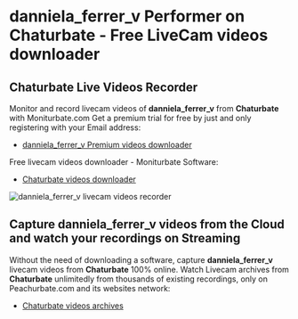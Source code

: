 # danniela_ferrer_v Performer on Chaturbate - Free LiveCam videos downloader

## Chaturbate Live Videos Recorder

Monitor and record livecam videos of **danniela_ferrer_v** from **Chaturbate** with Moniturbate.com
Get a premium trial for free by just and only registering with your Email address:
* [danniela_ferrer_v Premium videos downloader](https://moniturbate.com/request-demo-licence-key.html)

Free livecam videos downloader - Moniturbate Software:
* [Chaturbate videos downloader](https://moniturbate.com/moniturbate-download-software.html)

![danniela_ferrer_v livecam videos recorder](https://peachurnet.com/templates/moniturbate-software.png)


## Capture danniela_ferrer_v videos from the Cloud and watch your recordings on Streaming

Without the need of downloading a software, capture **danniela_ferrer_v** livecam videos from **Chaturbate** 100% online.
Watch Livecam archives from **Chaturbate** unlimitedly from thousands of existing recordings, only on Peachurbate.com and its websites network:
* [Chaturbate videos archives](https://peachurnet.com/)